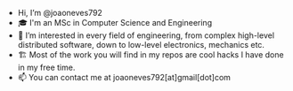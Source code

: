 - Hi, I’m @joaoneves792
- 🎓 I'm an MSc in Computer Science and Engineering
- 🤔 I’m interested in every field of engineering, from complex high-level distributed software, down to low-level electronics, mechanics etc.
- 🏗️ Most of the work you will find in my repos are cool hacks I have done in my free time.
- 📫 You can contact me at joaoneves792[at]gmail[dot]com

<!---
joaoneves792/joaoneves792 is a ✨ special ✨ repository because its `README.md` (this file) appears on your GitHub profile.
You can click the Preview link to take a look at your changes.
--->
